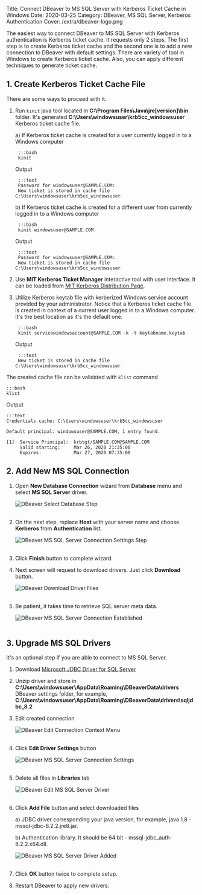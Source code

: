 Title: Connect DBeaver to MS SQL Server with Kerberos Ticket Cache in Windows
Date: 2020-03-25
Category: DBeaver, MS SQL Server, Kerberos Authentication
Cover: /extra/dbeaver-logo.png

The easiest way to connect DBeaver to MS SQL Server with Kerberos authentication is Kerberos ticket cache. It requests only 2 steps. The first step is to create Kerberos ticket cache and the second one is to add a new connection to DBeaver with default settings. There are variety of tool in Windows to create Kerberos ticket cache. Also, you can apply different techniques to generate ticket cache.

## 1. Create Kerberos Ticket Cache File

There are some ways to proceed with it. 

1. Run `kinit` java tool located in **C:\Program Files\Java\jre[version]\bin** folder. It's generated **C:\Users\windowsuser\krb5cc_windowsuser** Kerberos ticket cache file.

    a) If Kerberos ticket cache is created for a user currently logged in to a Windows computer

        :::bash
        kinit

    Output
 
        :::text
        Password for windowsuser@SAMPLE.COM:
        New ticket is stored in cache file C:\Users\windowsuser\krb5cc_windowsuser

    b) If Kerberos ticket cache is created for a different user from currently logged in to a Windows computer

        :::bash
        kinit windowsuser@SAMPLE.COM

    Output

        :::text
        Password for windowsuser@SAMPLE.COM:
        New ticket is stored in cache file C:\Users\windowsuser\krb5cc_windowsuser

2. Use **MIT Kerberos Ticket Manager** interactive tool with user interface. It can be loaded from [MIT Kerberos Distribution Page](https://web.mit.edu/kerberos/dist/).

3. Utilize Kerberos keytab file with kerberized Windows service account provided by your administrator. Notice that a Kerberos ticket cache file is created in context of a current user logged in to a Windows computer. It's the best location as it's the default one.

        :::bash
        kinit servicewindowsaccount@SAMPLE.COM -k -t keytabname.keytab

    Output

        :::text
        New ticket is stored in cache file C:\Users\windowsuser\krb5cc_windowsuser
        
The created cache file can be validated with `klist` command

    :::bash
    klist

Output

    :::text
    Credentials cache: C:\Users\windowsuser\krb5cc_windowsuser
    
    Default principal: windowsuser@SAMPLE.COM, 1 entry found.
    
    [1]  Service Principal:  krbtgt/SAMPLE.COM@SAMPLE.COM
         Valid starting:     Mar 26, 2020 21:35:00
         Expires:            Mar 27, 2020 07:35:00
  
## 2. Add New MS SQL Connection

1. Open **New Database Connection** wizard from **Database** menu and select **MS SQL Server** driver.

    ![DBeaver Select Database Step]({static}/images/connect-dbeaver-to-mssql-server-with-kerberos-ticket-cache-in-windows/select-your-database-step.png)</br></br>

2. On the next step, replace **Host** with your server name and choose **Kerberos** from **Authentication** list.

    ![DBeaver MS SQL Server Connection Settings Step]({static}/images/connect-dbeaver-to-mssql-server-with-kerberos-ticket-cache-in-windows/sqlserver-connection-settings-step.png)</br></br>

3. Click **Finish** button to complete wizard.

4. Next screen will request to download drivers. Just click **Download** button.

    ![DBeaver Download Driver Files]({static}/images/connect-dbeaver-to-mssql-server-with-kerberos-ticket-cache-in-windows/download-driver-files.png)</br></br>

5. Be patient, it takes time to retrieve SQL server meta data.

    ![DBeaver MS SQL Server Connection Established]({static}/images/connect-dbeaver-to-mssql-server-with-kerberos-ticket-cache-in-windows/mssql-server-connection-established.png)</br></br>

## 3. Upgrade MS SQL Drivers

It's an optional step if you are able to connect to MS SQL Server.

1. Download [Microsoft JDBC Driver for SQL Server](https://docs.microsoft.com/en-us/sql/connect/jdbc/download-microsoft-jdbc-driver-for-sql-server)

2. Unzip driver and store in **C:\Users\windowsuser\AppData\Roaming\DBeaverData\drivers** DBeaver settings folder, for example, **C:\Users\windowsuser\AppData\Roaming\DBeaverData\drivers\sqljdbc_8.2**

3. Edit created connection

    ![DBeaver Edit Connection Context Menu]({static}/images/connect-dbeaver-to-mssql-server-with-kerberos-ticket-cache-in-windows/edit-connection-context-menu.png)</br></br>

4. Click **Edit Driver Settings** button

    ![DBeaver MS SQL Server Connection Settings]({static}/images/connect-dbeaver-to-mssql-server-with-kerberos-ticket-cache-in-windows/sqlserver-connection-settings-step.png)</br></br>

5. Delete all files in **Libraries** tab

    ![DBeaver Edit MS SQL Server Driver]({static}/images/connect-dbeaver-to-mssql-server-with-kerberos-ticket-cache-in-windows/edit-driver-sqlserver.png)</br></br>

6. Click **Add File** button and select downloaded files

    a) JDBC driver corresponding your java version, for example, java 1.8 - mssql-jdbc-8.2.2.jre8.jar.

    b) Authentication library. It should be 64 bit - mssql-jdbc_auth-8.2.2.x64.dll.

    ![DBeaver MS SQL Server Driver Added]({static}/images/connect-dbeaver-to-mssql-server-with-kerberos-ticket-cache-in-windows/sqlserver-drivers-added.png)</br></br>

7. Click **OK** button twice to complete setup.

8. Restart DBeaver to apply new drivers.

